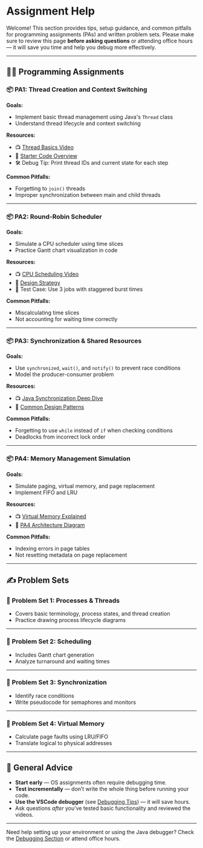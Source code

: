 # Assignment Help

Welcome! This section provides tips, setup guidance, and common pitfalls for programming assignments (PAs) and written problem sets. Please make sure to review this page **before asking questions** or attending office hours — it will save you time and help you debug more effectively.

---

## 🧑‍💻 Programming Assignments

### 📦 PA1: Thread Creation and Context Switching
**Goals:**
- Implement basic thread management using Java's `Thread` class
- Understand thread lifecycle and context switching

**Resources:**
- 📺 [Thread Basics Video](https://www.youtube.com/your-video-link)
- 🧾 [Starter Code Overview](#)
- 🛠️ Debug Tip: Print thread IDs and current state for each step

**Common Pitfalls:**
- Forgetting to `join()` threads
- Improper synchronization between main and child threads

---

### 📦 PA2: Round-Robin Scheduler
**Goals:**
- Simulate a CPU scheduler using time slices
- Practice Gantt chart visualization in code

**Resources:**
- 📺 [CPU Scheduling Video](https://www.youtube.com/your-video-link)
- 🧾 [Design Strategy](#)
- 🧪 Test Case: Use 3 jobs with staggered burst times

**Common Pitfalls:**
- Miscalculating time slices
- Not accounting for waiting time correctly

---

### 📦 PA3: Synchronization & Shared Resources
**Goals:**
- Use `synchronized`, `wait()`, and `notify()` to prevent race conditions
- Model the producer-consumer problem

**Resources:**
- 📺 [Java Synchronization Deep Dive](https://www.youtube.com/your-video-link)
- 🧾 [Common Design Patterns](#)

**Common Pitfalls:**
- Forgetting to use `while` instead of `if` when checking conditions
- Deadlocks from incorrect lock order

---

### 📦 PA4: Memory Management Simulation
**Goals:**
- Simulate paging, virtual memory, and page replacement
- Implement FIFO and LRU

**Resources:**
- 📺 [Virtual Memory Explained](https://www.youtube.com/your-video-link)
- 🧾 [PA4 Architecture Diagram](#)

**Common Pitfalls:**
- Indexing errors in page tables
- Not resetting metadata on page replacement

---

## ✍️ Problem Sets

### 📝 Problem Set 1: Processes & Threads
- Covers basic terminology, process states, and thread creation
- Practice drawing process lifecycle diagrams

---

### 📝 Problem Set 2: Scheduling
- Includes Gantt chart generation
- Analyze turnaround and waiting times

---

### 📝 Problem Set 3: Synchronization
- Identify race conditions
- Write pseudocode for semaphores and monitors

---

### 📝 Problem Set 4: Virtual Memory
- Calculate page faults using LRU/FIFO
- Translate logical to physical addresses

---

## 🔁 General Advice

- **Start early** — OS assignments often require debugging time.
- **Test incrementally** — don’t write the whole thing before running your code.
- **Use the VSCode debugger** (see [Debugging Tips](#)) — it will save hours.
- Ask questions *after* you’ve tested basic functionality and reviewed the videos.

---

Need help setting up your environment or using the Java debugger? Check the [Debugging Section](#) or attend office hours.
